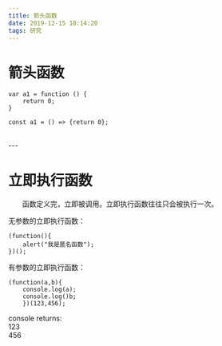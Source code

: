 ```yaml
---
title: 箭头函数
date: 2019-12-15 18:14:20
tags: 研究
---
```

# 箭头函数  

<!-- more -->
```
var a1 = function () {
	return 0;
}

const a1 = () => {return 0};
```



<br>
---

# 立即执行函数

&emsp;&emsp;函数定义完，立即被调用。立即执行函数往往只会被执行一次。

无参数的立即执行函数：

```
(function(){ 
    alert("我是匿名函数");
})();
```

有参数的立即执行函数：


```
(function(a,b){ 
    console.log(a);
    console.log()b;
    })(123,456);
```

console returns:  
123  
456

